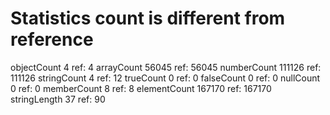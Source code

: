 # Statistics count is different from reference

objectCount           4  ref:          4
arrayCount        56045  ref:      56045
numberCount      111126  ref:     111126
stringCount           4  ref:         12
trueCount             0  ref:          0
falseCount            0  ref:          0
nullCount             0  ref:          0
memberCount           8  ref:          8
elementCount     167170  ref:     167170
stringLength         37  ref:         90
